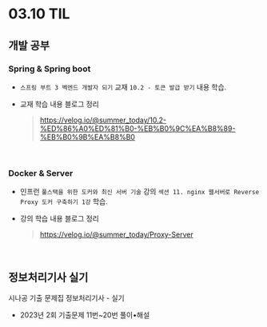 <h1> 03.10 TIL </h1>

## 개발 공부
###  Spring & Spring boot
  - `스프링 부트 3 벡엔드 개발자 되기` 교재 `10.2 - 토큰 발급 받기` 내용 학습.

  - 교재 학습 내용 블로그 정리
     > https://velog.io/@summer_today/10.2-%ED%86%A0%ED%81%B0-%EB%B0%9C%EA%B8%89-%EB%B0%9B%EA%B8%B0
<br>

### Docker & Server
  - 인프런 `풀스택을 위한 도커와 최신 서버 기술` 강의 `섹션 11. nginx 웹서버로 Reverse Proxy 도커 구축하기 1강` 학습.
  
  - 강의 학습 내용 블로그 정리
    > https://velog.io/@summer_today/Proxy-Server

<br>

## 정보처리기사 실기

시나공 기출 문제집 정보처리기사 - 실기 
  - 2023년 2회 기출문제 11번~20번 풀이•해설
